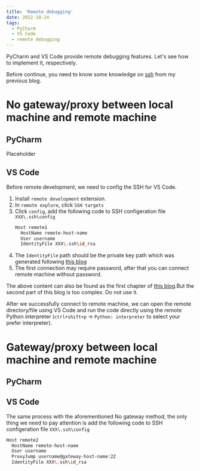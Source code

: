 ```yaml
---
title: 'Remote debugging'
date: 2022-10-24
tags:
  - PyCharm
  - VS Code
  - remote debugging
---
```


PyCharm and VS Code provide remote debugging features. Let's see how to implement it, respectively. 

Before continue, you need to know some knowledge on [ssh](https://jingnan-jia.github.io/technical_blog/2022-10-24-ssh/) from my previous blog.




# No gateway/proxy between local machine and remote machine

## PyCharm
Placeholder


## VS Code
Before remote development, we need to config the SSH for VS Code.
1. Install `remote development` extension.
2. In `remote explore`, click `SSH targets`
3. Click `config`, add the following code to SSH configeration file `XXX\.ssh\config` 
    ```bash
    Host remote1
      HostName remote-host-name
      User username
      IdentityFile XXX\.ssh\id_rsa
    ```
4. The `IdentityFile` path should be the private key path which was generated following [this blog](_technical_blog/2022-10-24-ssh.md)
5. The first connection may require password, after that you can connect remote machine without password.
  
The above content can also be found as the first chapter of [this blog](https://zhuanlan.zhihu.com/p/385073692).But the second part of this blog is too complex. Do not use it.

After we successfully connect to remote machine, we can open the remote directory/file using VS Code and run the code directly using the remote Python interpreter (`ctrl+shift+p` -> `Python: interpreter` to select your prefer interpreter).



# Gateway/proxy between local machine and remote machine

## PyCharm


## VS Code
The same process with the aforementioned No gateway method, the only thing we need to pay attention is add the following code to SSH configeration file `XXX\.ssh\config` 
```bash
Host remote2
  HostName remote-host-name
  User username
  ProxyJump username@gateway-host-name:22
  IdentityFile XXX\.ssh\id_rsa
```